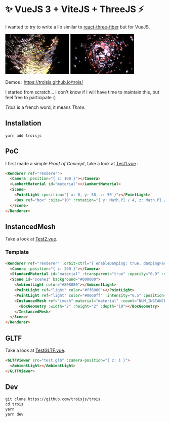 # ✨ VueJS 3 + ViteJS + ThreeJS ⚡

I wanted to try to write a lib similar to [react-three-fiber](https://github.com/react-spring/react-three-fiber) but for VueJS.

<p>
  <img src="/screenshots/troisjs1.jpg" width="40%" />
  <img src="/screenshots/troisjs2.jpg" width="40%" />
</p>

Demos : https://troisjs.github.io/trois/

I started from scratch... I don't know if I will have time to maintain this, but feel free to participate :)

*Trois* is a french word, it means *Three*.

## Installation

    yarn add troisjs

## PoC

I first made a simple *Proof of Concept*, take a look at [Test1.vue](/src/components/Test1.vue) :

```html
<Renderer ref="renderer">
  <Camera :position="{ z: 100 }"></Camera>
  <LambertMaterial id="material"></LambertMaterial>
  <Scene>
    <PointLight :position="{ x: 0, y: 50, z: 50 }"></PointLight>
    <Box ref="box" :size="10" :rotation="{ y: Math.PI / 4, z: Math.PI / 4 }" material="material"></Box>
  </Scene>
</Renderer>
```

## InstancedMesh

Take a look at [Test2.vue](/src/components/Test2.vue).

### Template

```html
<Renderer ref="renderer" :orbit-ctrl="{ enableDamping: true, dampingFactor: 0.05 }" mouse-move="body" :mouse-raycast="true">
  <Camera :position="{ z: 200 }"></Camera>
  <StandardMaterial id="material" :transparent="true" :opacity="0.9" :metalness="0.8" :roughness="0.5"></StandardMaterial>
  <Scene id="scene1" background="#000000">
    <AmbientLight color="#808080"></AmbientLight>
    <PointLight ref="light" color="#ff6000"></PointLight>
    <PointLight ref="light" color="#0060ff" :intensity="0.5" :position="{ z: 200 }"></PointLight>
    <InstancedMesh ref="imesh" material="material" :count="NUM_INSTANCES">
      <BoxGeometry :width="2" :height="2" :depth="10"></BoxGeometry>
    </InstancedMesh>
  </Scene>
</Renderer>
```

## GLTF

Take a look at [TestGLTF.vue](/src/components/TestGLTF.vue).

```html
<GLTFViewer src="test.glb" :camera-position="{ z: 1 }">
  <AmbientLight></AmbientLight>
</GLTFViewer>
```

## Dev

    git clone https://github.com/troisjs/trois
    cd trois
    yarn
    yarn dev
